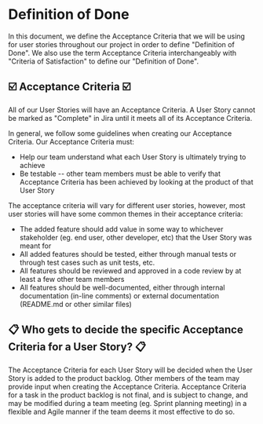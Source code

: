 # Definition of Done
In this document, we define the Acceptance Criteria that we will be using for user stories throughout our project in order to define "Definition of Done". We also use the term Acceptance Criteria interchangeably with "Criteria of Satisfaction" to define our "Definition of Done".


## :ballot_box_with_check: Acceptance Criteria :ballot_box_with_check:
All of our User Stories will have an Acceptance Criteria. A User Story cannot be marked as "Complete" in Jira until it meets all of its Acceptance Criteria. 

In general, we follow some guidelines when creating our Acceptance Criteria. Our Acceptance Criteria must:
- Help our team understand what each User Story is ultimately trying to achieve
- Be testable -- other team members must be able to verify that Acceptance Criteria has been achieved by looking at the product of that User Story

The acceptance criteria will vary for different user stories, however, most user stories will have some common themes in their acceptance criteria:
- The added feature should add value in some way to whichever stakeholder (eg. end user, other developer, etc) that the User Story was meant for
- All added features should be tested, either through manual tests or through test cases such as unit tests, etc.
- All features should be reviewed and approved in a code review by at least a few other team members
- All features should be well-documented, either through internal documentation (in-line comments) or external documentation (README.md or other similar files)


## :clipboard: Who gets to decide the specific Acceptance Criteria for a User Story? :clipboard:
The Acceptance Criteria for each User Story will be decided when the User Story is added to the product backlog. Other members of the team may provide input when creating the Acceptance Criteria. Acceptance Criteria for a task in the product backlog is not final, and is subject to change, and may be modified during a team meeting (eg. Sprint planning meeting) in a flexible and Agile manner if the team deems it most effective to do so.
